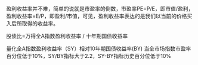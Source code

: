 盈利收益率并不难，简单的说就是市盈率的倒数，市盈率PE=P/E，即市值/盈利，盈利收益率=E/P，即盈利/市值，可见，盈利收益率表达的是我们以当前的价格买入后所取得的收益率。

股债比=万得全A指数盈利收益率 / 十年期国债收益率

量化全A指数盈利收益率（SY）相对10年期国债收益率(BY)
当全市场指数市盈率百分位低于10%，SY/BY指标大于2.2，SY-BY指标历史百分位低于10%
